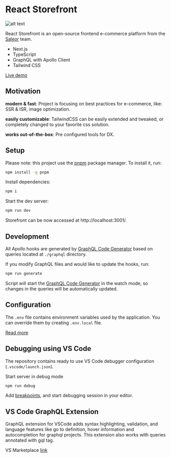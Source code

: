 # React Storefront

![alt text](https://og-image.vercel.app/React%20Storefront.png?theme=light&md=1&fontSize=100px&images=https%3A%2F%2Fassets.vercel.com%2Fimage%2Fupload%2Ffront%2Fassets%2Fdesign%2Fvercel-triangle-black.svg&images=https%3A%2F%2Fsaleor.io%2Fstatic%2Flogo-ad1b99aa7c6f5acf58a61640af760cfd.svg)

React Storefront is an open-source frontend e-commerce platform from the [Saleor](https://saleor.io) team.

- Next.js
- TypeScript
- GraphQL with Apollo Client
- Tailwind CSS

[Live demo](https://learn-saleor-demo.vercel.app)

## Motivation

**modern & fast**:
Project is focusing on best practices for e-commerce, like: SSR & ISR, image optimization.

**easily customizable**:
TailwindCSS can be easily extended and tweaked, or completely changed to your favorite css solution.

**works out-of-the-box**:
Pre configured tools for DX.

## Setup

Please note: this project use the [pnpm](https://pnpm.io/) package manager. To install it, run:

```bash
npm install -g pnpm
```

Install dependencies:

```bash
npm i
```

Start the dev server:

```bash
npm run dev
```

Storefront can be now accessed at http://localhost:3001/.

## Development

All Apollo hooks are generated by [GraphQL Code Generator](https://www.graphql-code-generator.com/) based on queries located at `./graphql` directory.

If you modify GraphQL files and would like to update the hooks, run:

```bash
npm run generate
```

Script will start the [GraphQL Code Generator](https://www.graphql-code-generator.com/) in the watch mode, so changes in the queries will be automatically updated.

## Configuration

The `.env` file contains environment variables used by the application. You can override them by creating `.env.local` file.

[Read more](https://nextjs.org/docs/basic-features/environment-variables)

## Debugging using VS Code

The repository contains ready to use VS Code debugger configuration (`.vscode/launch.json`).

Start server in debug mode

```bash
npm run debug
```

Add [breakpoints](https://code.visualstudio.com/docs/editor/debugging#_breakpoints), and start debugging session in your editor.

## VS Code GraphQL Extension

GraphQL extension for VSCode adds syntax highlighting, validation, and language features like go to definition, hover information and autocompletion for graphql projects. This extension also works with queries annotated with gql tag.

VS Marketplace [link](https://marketplace.visualstudio.com/items?itemName=GraphQL.vscode-graphql)
